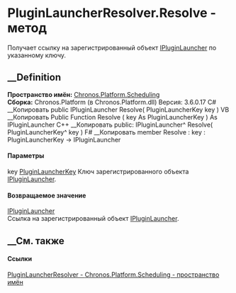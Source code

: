 # PluginLauncherResolver.Resolve - метод
Получает ссылку на зарегистрированный объект
[IPluginLauncher](T_Chronos_Platform_Scheduling_IPluginLauncher.htm) по
указанному ключу.
## __Definition
 **Пространство имён:**
[Chronos.Platform.Scheduling](N_Chronos_Platform_Scheduling.htm)  
 **Сборка:** Chronos.Platform (в Chronos.Platform.dll) Версия: 3.6.0.17
C# __Копировать
     public IPluginLauncher Resolve(
    	PluginLauncherKey key
    )
VB __Копировать
     Public Function Resolve ( 
    	key As PluginLauncherKey
    ) As IPluginLauncher
C++ __Копировать
     public:
    IPluginLauncher^ Resolve(
    	PluginLauncherKey^ key
    )
F# __Копировать
     member Resolve : 
            key : PluginLauncherKey -> IPluginLauncher 
#### Параметры
key [PluginLauncherKey](T_Chronos_Platform_Scheduling_PluginLauncherKey.htm)
    Ключ зарегистрированного объекта [IPluginLauncher](T_Chronos_Platform_Scheduling_IPluginLauncher.htm).
#### Возвращаемое значение
[IPluginLauncher](T_Chronos_Platform_Scheduling_IPluginLauncher.htm)  
Ссылка на зарегистрированный объект
[IPluginLauncher](T_Chronos_Platform_Scheduling_IPluginLauncher.htm).
##  __См. также
#### Ссылки
[PluginLauncherResolver -
](T_Chronos_Platform_Scheduling_PluginLauncherResolver.htm)
[Chronos.Platform.Scheduling - пространство
имён](N_Chronos_Platform_Scheduling.htm)
